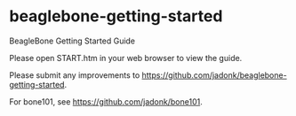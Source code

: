 beaglebone-getting-started
==========================

BeagleBone Getting Started Guide

Please open START.htm in your web browser to view the guide.

Please submit any improvements to https://github.com/jadonk/beaglebone-getting-started.

For bone101, see https://github.com/jadonk/bone101.
